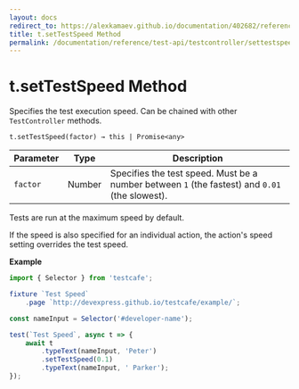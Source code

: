 ```yaml
---
layout: docs
redirect_to: https://alexkamaev.github.io/documentation/402682/reference/test-api/testcontroller/settestspeed
title: t.setTestSpeed Method
permalink: /documentation/reference/test-api/testcontroller/settestspeed.html
---
```

# t.setTestSpeed Method

Specifies the test execution speed. Can be chained with other `TestController` methods.

```text
t.setTestSpeed(factor) → this | Promise<any>
```

Parameter  | Type      | Description
---------- | --------- | -----------
`factor`   | Number    | Specifies the test speed. Must be a number between `1` (the fastest) and `0.01` (the slowest).

Tests are run at the maximum speed by default.

If the speed is also specified for an individual action, the action's speed setting overrides the test speed.

**Example**

```js
import { Selector } from 'testcafe';

fixture `Test Speed`
    .page `http://devexpress.github.io/testcafe/example/`;

const nameInput = Selector('#developer-name');

test(`Test Speed`, async t => {
    await t
        .typeText(nameInput, 'Peter')
        .setTestSpeed(0.1)
        .typeText(nameInput, ' Parker');
});
```
